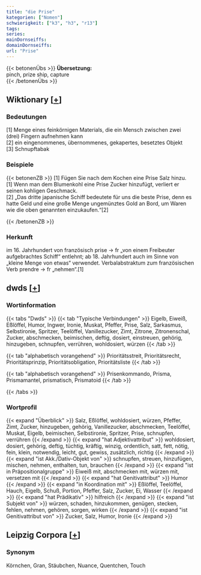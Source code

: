 ```yaml
---
title: "die Prise"
kategorien: ["Nomen"]
schwierigkeit: ["k3", "h3", "r13"]
tags:
series:
mainDornseiffs:
domainDornseiffs:
url: "Prise"
---
```


{{< betonenÜbs >}}
**Übersetzung:**  
pinch, prize ship, capture  
{{< /betonenÜbs >}}

## Wiktionary [[+](https://de.wiktionary.org/wiki/Prise)]

### Bedeutungen
[1] Menge eines feinkörnigen Materials, die ein Mensch zwischen zwei (drei) Fingern aufnehmen kann  
[2] ein eingenommenes, übernommenes, gekapertes, besetztes Objekt  
[3] Schnupftabak  

### Beispiele
{{< betonenZB >}}
[1] Fügen Sie nach dem Kochen eine Prise Salz hinzu.  
[1] Wenn man dem Blumenkohl eine Prise Zucker hinzufügt, verliert er seinen kohligen Geschmack.  
[2] „Das dritte japanische Schiff bedeutete für uns die beste Prise, denn es hatte Geld und eine große Menge ungemünztes Gold an Bord, um Waren wie die oben genannten einzukaufen.“[2]  

{{< /betonenZB >}}
### Herkunft
im 16. Jahrhundert von französisch prise → fr „von einem Freibeuter aufgebrachtes Schiff“ entlehnt; ab 18. Jahrhundert auch im Sinne von „kleine Menge von etwas“ verwendet. Verbalabstraktum zum französischen Verb prendre → fr „nehmen“.[1]  



## dwds [[+](https://www.dwds.de/wb/Prise)]

### Wortinformation
{{< tabs "Dwds" >}}
{{< tab "Typische Verbindungen" >}}
Eigelb, Eiweiß, Eßlöffel, Humor, Ingwer, Ironie, Muskat, Pfeffer, Prise, Salz, Sarkasmus, Selbstironie, Spritzer, Teelöffel, Vanillezucker, Zimt, Zitrone, Zitronenschal, Zucker, abschmecken, beimischen, deftig, dosiert, einstreuen, gehörig, hinzugeben, schnupfen, verrühren, wohldosiert, würzen
{{< /tab >}}

{{< tab "alphabetisch vorangehend" >}}
Prioritätsstreit, Prioritätsrecht, Prioritätsprinzip, Prioritätsobligation, Prioritätsliste
{{< /tab >}}

{{< tab "alphabetisch vorangehend" >}}
Prisenkommando, Prisma, Prismamantel, prismatisch, Prismatoid
{{< /tab >}}

{{< /tabs >}}

### Wortprofil
{{< expand "Überblick" >}} Salz, Eßlöffel, wohldosiert, würzen, Pfeffer, Zimt, Zucker, hinzugeben, gehörig, Vanillezucker, abschmecken, Teelöffel, Muskat, Eigelb, beimischen, Selbstironie, Spritzer, Prise, schnupfen, verrühren {{< /expand >}}
{{< expand "hat Adjektivattribut" >}} wohldosiert, dosiert, gehörig, deftig, tüchtig, kräftig, winzig, ordentlich, satt, fett, nötig, fein, klein, notwendig, leicht, gut, gewiss, zusätzlich, richtig {{< /expand >}}
{{< expand "ist Akk./Dativ-Objekt von" >}} schnupfen, streuen, hinzufügen, mischen, nehmen, enthalten, tun, brauchen {{< /expand >}}
{{< expand "ist in Präpositionalgruppe" >}} Eiweiß mit, abschmecken mit, würzen mit, versetzen mit {{< /expand >}}
{{< expand "hat Genitivattribut" >}} Humor {{< /expand >}}
{{< expand "in Koordination mit" >}} Eßlöffel, Teelöffel, Hauch, Eigelb, Schuß, Portion, Pfeffer, Salz, Zucker, Ei, Wasser {{< /expand >}}
{{< expand "hat Prädikativ" >}} hilfreich {{< /expand >}}
{{< expand "ist Subjekt von" >}} würzen, schaden, hinzukommen, genügen, stecken, fehlen, nehmen, gehören, sorgen, wirken {{< /expand >}}
{{< expand "ist Genitivattribut von" >}} Zucker, Salz, Humor, Ironie {{< /expand >}}

## Leipzig Corpora [[+](https://corpora.uni-leipzig.de/en/res?word=Prise&corpusId=deu_newscrawl-public_2018)]


### Synonym
Körnchen, Gran, Stäubchen, Nuance, Quentchen, Touch

